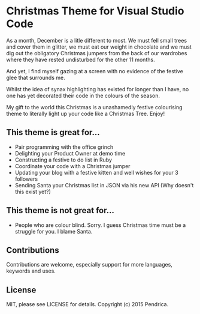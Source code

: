 # Christmas Theme for Visual Studio Code

As a month, December is a litle different to most. We must fell small trees and cover them in glitter, we must eat our weight in chocolate and we must dig out the obligatory Christmas jumpers from the back of our wardrobes where they have rested undisturbed for the other 11 months.

And yet, I find myself gazing at a screen with no evidence of the festive glee that surrounds me. 

Whilst the idea of synax highlighting has existed for longer than I have, no one has yet decorated their code in the colours of the season. 

My gift to the world this Christmas is a unashamedly festive colourising theme to literally light up your code like a Christmas Tree. Enjoy!

## This theme is great for...
- Pair programming with the office grinch
- Delighting your Product Owner at demo time
- Constructing a festive to do list in Ruby
- Coordinate your code with a Christmas jumper 
- Updating your blog with a festive kitten and well wishes for your 3 followers
- Sending Santa your Christmas list in JSON via his new API (Why doesn't this exist yet?)

## This theme is not great for...
- People who are colour blind. Sorry. I guess Christmas time must be a struggle for you. I blame Santa.

## Contributions
Contributions are welcome, especially support for more languages, keywords and uses.

## License
MIT, please see LICENSE for details. Copyright (c) 2015 Pendrica.